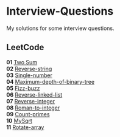 # Interview-Questions
My solutions for some interview questions.

## LeetCode

**01** [Two Sum](https://leetcode.com/problems/two-sum/)<br>
**02** [Reverse-string](https://leetcode.com/problems/reverse-string/)<br>
**03** [Single-number](https://leetcode.com/problems/single-number/)<br>
**04** [Maximum-depth-of-binary-tree](https://leetcode.com/problems/maximum-depth-of-binary-tree/)<br>
**05** [Fizz-buzz](https://leetcode.com/problems/fizz-buzz/)<br>
**06** [Reverse-linked-list](https://leetcode.com/problems/reverse-linked-list/)<br>
**07** [Reverse-integer](https://leetcode.com/problems/reverse-integer/)<br>
**08** [Roman-to-integer](https://leetcode.com/problems/roman-to-integer/)<br>
**09** [Count-primes](https://leetcode.com/problems/count-primes/)<br>
**10** [MySqrt](https://leetcode.com/problems/sqrtx/)<br>
**11** [Rotate-array](https://leetcode.com/problsems/rotate-array/)<br>